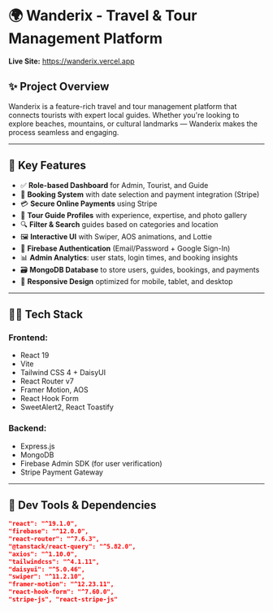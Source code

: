 # 🌍 Wanderix - Travel & Tour Management Platform

**Live Site:** https://wanderix.vercel.app


## ✨ Project Overview

Wanderix is a feature-rich travel and tour management platform that connects tourists with expert local guides. Whether you're looking to explore beaches, mountains, or cultural landmarks — Wanderix makes the process seamless and engaging.

---

## 🚀 Key Features

- ✅ **Role-based Dashboard** for Admin, Tourist, and Guide
- 📅 **Booking System** with date selection and payment integration (Stripe)
- 💳 **Secure Online Payments** using Stripe
- 🧭 **Tour Guide Profiles** with experience, expertise, and photo gallery
- 🔍 **Filter & Search** guides based on categories and location
- 🖼️ **Interactive UI** with Swiper, AOS animations, and Lottie
- 🔐 **Firebase Authentication** (Email/Password + Google Sign-In)
- 📊 **Admin Analytics**: user stats, login times, and booking insights
- 🗃️ **MongoDB Database** to store users, guides, bookings, and payments
- 📱 **Responsive Design** optimized for mobile, tablet, and desktop

---

## 🧑‍💻 Tech Stack

### Frontend:
- React 19
- Vite
- Tailwind CSS 4 + DaisyUI
- React Router v7
- Framer Motion, AOS
- React Hook Form
- SweetAlert2, React Toastify

### Backend:
- Express.js
- MongoDB
- Firebase Admin SDK (for user verification)
- Stripe Payment Gateway

---

## 🔧 Dev Tools & Dependencies

```json
"react": "^19.1.0",
"firebase": "^12.0.0",
"react-router": "^7.6.3",
"@tanstack/react-query": "^5.82.0",
"axios": "^1.10.0",
"tailwindcss": "^4.1.11",
"daisyui": "^5.0.46",
"swiper": "^11.2.10",
"framer-motion": "^12.23.11",
"react-hook-form": "^7.60.0",
"stripe-js", "react-stripe-js"
